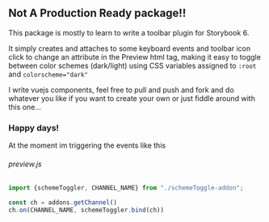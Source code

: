 ## Not A Production Ready package!!
This package is mostly to learn to write a toolbar plugin for Storybook 6.

It simply creates and attaches to some keyboard events and toolbar icon click to change an attribute in the Preview html tag, making it easy to toggle between color schemes (dark/light) using CSS variables assigned to `:root` and `colorscheme="dark"`

I write vuejs components, feel free to pull and push and fork and do whatever you like if you want to create your own or just fiddle around with this one...

### Happy days!

At the moment im triggering the events like this
###### preview.js
```javascript
import {schemeToggler, CHANNEL_NAME} from "./schemeToggle-addon";

const ch = addons.getChannel()
ch.on(CHANNEL_NAME, schemeToggler.bind(ch))
```
